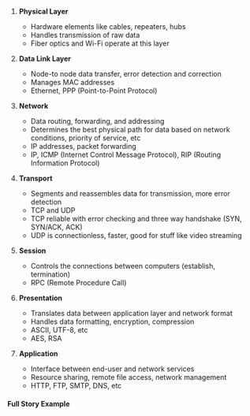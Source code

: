 
1. **Physical Layer**
	* Hardware elements like cables, repeaters, hubs
	* Handles transmission of raw data
	* Fiber optics and Wi-Fi operate at this layer

2. **Data Link Layer**
	* Node-to node data transfer, error detection and correction
	* Manages MAC addresses
	* Ethernet, PPP (Point-to-Point Protocol)
3. **Network**
	* Data routing, forwarding, and addressing
	* Determines the best physical path for data based on network conditions, priority of service, etc
	* IP addresses, packet forwarding
	* IP, ICMP (Internet Control Message Protocol), RIP (Routing Information Protocol)
4. **Transport**
	* Segments and reassembles data for transmission, more error detection
	* TCP and UDP
	* TCP reliable with error checking and three way handshake (SYN, SYN/ACK, ACK)
	* UDP is connectionless, faster, good for stuff like video streaming
5. **Session**
	* Controls the connections between computers (establish, termination)
	* RPC (Remote Procedure Call) 
6. **Presentation**
	* Translates data between application layer and network format
	* Handles data formatting, encryption, compression
	* ASCII, UTF-8, etc
	* AES, RSA
7. **Application**
	* Interface between end-user and network services
	* Resource sharing, remote file access, network management
	* HTTP, FTP, SMTP, DNS, etc

#### Full Story Example
 